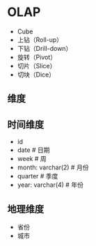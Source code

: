 
# OLAP

- Cube
- 上钻（Roll-up）
- 下钻（Drill-down）
- 旋转（Pivot）
- 切片（Slice）
- 切块（Dice）

## 维度

## 时间维度

- id
- date # 日期
- week # 周 
- month: varchar(2) # 月份
- quarter # 季度
- year: varchar(4) # 年份

## 地理维度

- 省份
- 城市

